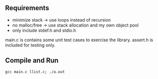 Requirements 
------------
- minimize stack -> use loops instead of recursion
- no malloc/free -> use stack allocation and my own object pool
- only include stdef.h and stdio.h

main.c is contains some unit test cases to exercise the library.
assert.h is included for testing only.

Compile and Run
---------------
`gcc main.c llist.c; ./a.out`
